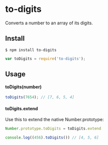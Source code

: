 # to-digits

Converts a number to an array of its digits.

## Install

```
$ npm install to-digits
```

```js
var toDigits = require('to-digits');
```

## Usage

#### toDigits(number)

```js
toDigits(7654); // [7, 6, 5, 4]
```

#### toDigits.extend

Use this to extend the native Number.prototype:

```js
Number.prototype.toDigits = toDigits.extend

console.log((456).toDigits()) // [4, 5, 6]
```
